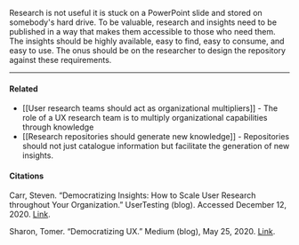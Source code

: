 Research is not useful it is stuck on a PowerPoint slide and stored on somebody's hard drive. To be valuable, research and insights need to be published in a way that makes them accessible to those who need them. The insights should be highly available, easy to find, easy to consume, and easy to use. The onus should be on the researcher to design the repository against these requirements.

---

#### Related

-   [[User research teams should act as organizational multipliers]] - The role of a UX research team is to multiply organizational capabilities through knowledge
-   [[Research repositories should generate new knowledge]] - Repositories should not just catalogue information but facilitate the generation of new insights.

#### Citations

Carr, Steven. “Democratizing Insights: How to Scale User Research throughout Your Organization.” UserTesting (blog). Accessed December 12, 2020. [Link](https://www.usertesting.com/blog/democratize-insights-how-to-scale-user-research).

Sharon, Tomer. “Democratizing UX.” Medium (blog), May 25, 2020. [Link](https://medium.com/@tsharon/democratizing-ux-670b95fbc07f).